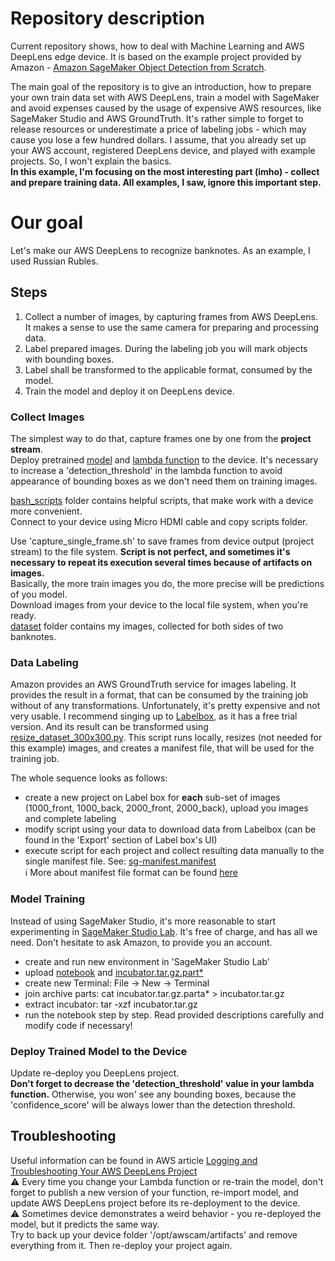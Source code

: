 # Repository description
Current repository shows, how to deal with Machine Learning and AWS DeepLens edge device.
It is based on the example project provided by Amazon - [Amazon SageMaker Object Detection from Scratch](
https://github.com/aws-samples/amazon-sagemaker-object-detection-from-scratch).

The main goal of the repository is to give an introduction, how to prepare your own train data set with AWS DeepLens, 
train a model with SageMaker and avoid expenses caused by the usage of expensive AWS resources, like SageMaker Studio 
and AWS GroundTruth.
It's rather simple to forget to release resources or underestimate a price of labeling jobs - which may cause you lose
a few hundred dollars.
I assume, that you already set up your AWS account, registered DeepLens device, and played with example projects. So, I 
won't explain the basics.<br/>
<strong>In this example, I'm focusing on the most interesting part (imho) - collect and prepare training data. All examples, I 
saw, ignore this important step.</strong>

# Our goal
Let's make our AWS DeepLens to recognize banknotes. As an example, I used Russian Rubles.

## Steps
1. Collect a number of images, by capturing frames from AWS DeepLens. It makes a sense to use the same camera for
preparing and processing data.
2. Label prepared images. During the labeling job you will mark objects with bounding boxes.
3. Label shall be transformed to the applicable format, consumed by the model.
4. Train the model and deploy it on DeepLens device.

### Collect Images
The simplest way to do that, capture frames one by one from the <b>project stream</b>.<br/>
Deploy pretrained [model](model/patched_model.tar) and [lambda function](function/money-counter-function) to the 
device.
It's necessary to increase a 'detection_threshold' in the lambda function to avoid appearance of bounding boxes as we 
don't need them on training images.

[bash_scripts](bash_scripts) folder contains helpful scripts, that make work with a device more convenient.<br/>
Connect to your device using Micro HDMI cable and copy scripts folder.<br/>

Use 'capture_single_frame.sh' to save frames from device output (project stream) to the file system.
<strong>Script is not perfect, and sometimes it's necessary to repeat its execution several times because of artifacts 
on images.</strong><br/>
Basically, the more train images you do, the more precise will be predictions of you model.<br/>
Download images from your device to the local file system, when you're ready.<br/>
[dataset](dataset) folder contains my images, collected for both sides of two banknotes.

### Data Labeling
Amazon provides an AWS GroundTruth service for images labeling. It provides the result in a format, that can be
consumed by the training job without of any transformations. Unfortunately, it's pretty expensive and not very usable.
I recommend singing up to [Labelbox](https://app.labelbox.com), as it has a free trial version. And its result 
can be transformed using [resize_dataset_300x300.py](dataset/resize_dataset_300x300.py). This script runs locally,
resizes (not needed for this example) images, and creates a manifest file, that will be used for the training job.<br/>

The whole sequence looks as follows: 
- create a new project on Label box for <b>each</b> sub-set of images (1000_front, 1000_back, 2000_front, 2000_back), 
upload you images and complete labeling
- modify script using your data to download data from Labelbox (can be found in the 'Export' section of Label box's UI)
- execute script for each project and collect resulting data manually to the single manifest file. See: 
[sg-manifest.manifest](dataset/sg-manifest.manifest)<br/>
:information_source: More about manifest file format can be found 
[here](https://docs.aws.amazon.com/sagemaker/latest/dg/object-detection.html)

### Model Training
Instead of using SageMaker Studio, it's more reasonable to start experimenting in 
[SageMaker Studio Lab](https://studiolab.sagemaker.aws/). It's free of charge, and has all we need. Don't hesitate to
ask Amazon, to provide you an account.<br/>
- create and run new environment in 'SageMaker Studio Lab'
- upload [notebook](notebook/MoneyCounter.ipynb) and [incubator.tar.gz.part*](notebook)
- create new Terminal: File -> New -> Terminal
- join archive parts: cat incubator.tar.gz.parta* > incubator.tar.gz
- extract incubator: tar -xzf incubator.tar.gz
- run the notebook step by step. Read provided descriptions carefully and modify code if necessary!

### Deploy Trained Model to the Device
Update re-deploy you DeepLens project.<br/>
<strong>Don't forget to decrease the 'detection_threshold' value in your lambda function.</strong> Otherwise, you won' 
see any bounding boxes, because the 'confidence_score' will be always lower than the detection threshold. 

## Troubleshooting 
Useful information can be found in AWS article 
[Logging and Troubleshooting Your AWS DeepLens Project](https://docs.aws.amazon.com/deeplens/latest/dg/deeplens-logging-and-troubleshooting.html)
<br/>
:warning: Every time you change your Lambda function or re-train the model, don't forget to publish a new version of your 
function, re-import model, and update AWS DeepLens project before its re-deployment to the device.<br/>
:warning: Sometimes device demonstrates a weird behavior - you re-deployed the model, but it predicts the same way.<br/>
Try to back up your device folder '/opt/awscam/artifacts' and remove everything from it. Then re-deploy your project 
again.
